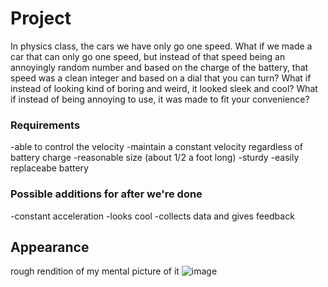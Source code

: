 # Project
In physics class, the cars we have only go one speed. What if we made a car that can only go one speed, but instead of that speed being an annoyingly random number and based on the charge of the battery, that speed was a clean integer and based on a dial that you can turn? What if instead of looking kind of boring and weird, it looked sleek and cool? What if instead of being annoying to use, it was made to fit your convenience?

### Requirements
-able to control the velocity
-maintain a constant velocity regardless of battery charge
-reasonable size (about 1/2 a foot long)
-sturdy
-easily replaceabe battery

### Possible additions for after we're done
-constant acceleration
-looks cool
-collects data and gives feedback

## Appearance
rough rendition of my mental picture of it
![image](https://user-images.githubusercontent.com/55702245/189726700-e565db7e-233d-439f-bbfe-d42954ffbaa5.png)
